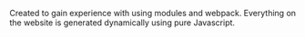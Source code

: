 Created to gain experience with using modules and webpack. Everything on the website is generated dynamically using pure Javascript.
